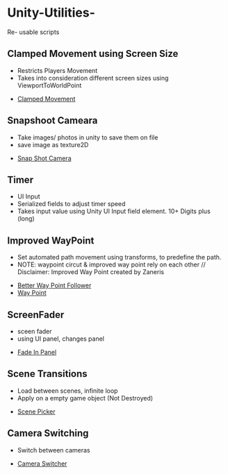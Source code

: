 # Unity-Utilities-
Re- usable scripts

## Clamped Movement using Screen Size 
- Restricts Players Movement 
- Takes into consideration different screen sizes using ViewportToWorldPoint

*  [Clamped Movement](ClampedMovement.cs)

## Snapshoot Cameara 
- Take images/ photos in unity to save them on file 
- save image as texture2D

*  [Snap Shot Camera](SnapShotCamera.cs)


## Timer 
- UI Input 
- Serialized fields to adjust timer speed
- Takes input value using Unity UI Input field element. 10+ Digits plus (long) 


## Improved WayPoint 

- Set automated path movement using transforms, to predefine the path.
- NOTE:  waypoint circut  & improved way point rely on each other //  
 Disclaimer: Improved Way Point created by Zaneris
 
*  [Better Way Point Follower](BetterWaypointFollower.cs)
* [Way Point](WaypointCircuit.cs)

  
## ScreenFader
  
  - sceen fader 
  - using UI panel, changes panel 
  *  [Fade In Panel](FadeIn.cs)
  
  ## Scene Transitions
  
  - Load between scenes, infinite loop  
  - Apply on a empty game object (Not Destroyed) 
  *  [Scene Picker](ScenePicker.cs)
  
   ## Camera Switching
  
  - Switch between cameras 
 
  
  *  [Camera Switcher](CameraSwitch.cs)
